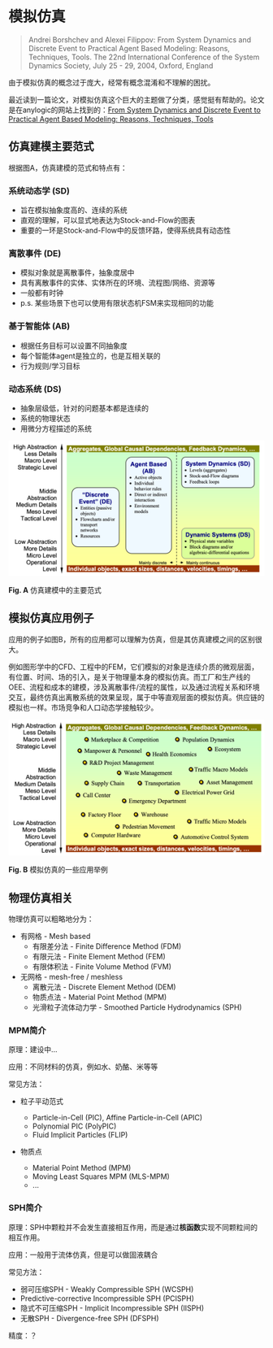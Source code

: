 # 模拟仿真

> Andrei Borshchev and Alexei Filippov: From System Dynamics and Discrete Event to Practical Agent Based Modeling: Reasons, Techniques, Tools. The 22nd International Conference of the System Dynamics Society, July 25 - 29, 2004, Oxford, England

由于模拟仿真的概念过于庞大，经常有概念混淆和不理解的困扰。

最近读到一篇论文，对模拟仿真这个巨大的主题做了分类，感觉挺有帮助的。论文是在anylogic的网站上找到的：[From System Dynamics and Discrete Event to Practical Agent Based Modeling: Reasons, Techniques, Tools](https://www.anylogic.cn/resources/articles/from-system-dynamics-and-discrete-event-to-practical-agent-based-modeling-reasons-techniques-tools/)



## 仿真建模主要范式

根据图A，仿真建模的范式和特点有：

### 系统动态学 (SD)

- 旨在模拟抽象度高的、连续的系统
- 直观的理解，可以显式地表达为Stock-and-Flow的图表
- 重要的一环是Stock-and-Flow中的反馈环路，使得系统具有动态性

### 离散事件 (DE)

- 模拟对象就是离散事件，抽象度居中
- 具有离散事件的实体、实体所在的环境、流程图/网络、资源等
- 一般都有时钟
- p.s. 某些场景下也可以使用有限状态机FSM来实现相同的功能

### 基于智能体 (AB)

- 根据任务目标可以设置不同抽象度
- 每个智能体agent是独立的，也是互相关联的
- 行为规则/学习目标

### 动态系统 (DS)

- 抽象层级低，针对的问题基本都是连续的
- 系统的物理状态
- 用微分方程描述的系统

![classification](./assets/classif.png)

**Fig. A** 仿真建模中的主要范式



## 模拟仿真应用例子

应用的例子如图B，所有的应用都可以理解为仿真，但是其仿真建模之间的区别很大。

例如图形学中的CFD、工程中的FEM，它们模拟的对象是连续介质的微观层面，有位置、时间、场的引入，是关于物理量本身的模拟仿真。而工厂和生产线的OEE、流程和成本的建模，涉及离散事件/流程的属性，以及通过流程关系和环境交互，最终仿真出离散系统的效果呈现，属于中等直观层面的模拟仿真。供应链的模拟也一样。市场竞争和人口动态学接触较少。

![sim](./assets/sim.png)

**Fig. B** 模拟仿真的一些应用举例



## 物理仿真相关

物理仿真可以粗略地分为：

- 有网格 - Mesh based
  - 有限差分法 - Finite Difference Method (FDM)
  - 有限元法 - Finite Element Method (FEM)
  - 有限体积法 - Finite Volume Method (FVM)
- 无网格 - mesh-free / meshless
  - 离散元法 - Discrete Element Method (DEM)
  - 物质点法 - Material Point Method (MPM)
  - 光滑粒子流体动力学 - Smoothed Particle Hydrodynamics (SPH)



### MPM简介

原理：建设中...

应用：不同材料的仿真，例如水、奶酪、米等等

常见方法：

- 粒子平动范式
  - Particle-in-Cell (PIC), Affine Particle-in-Cell (APIC)
  - Polynomial PIC (PolyPIC)
  - Fluid Implicit Particles (FLIP)

- 物质点
  - Material Point Method (MPM)
  - Moving Least Squares MPM (MLS-MPM)
  - ...


### SPH简介

原理：SPH中颗粒并不会发生直接相互作用，而是通过**核函数**实现不同颗粒间的相互作用。

应用：一般用于流体仿真，但是可以做固液耦合

常见方法：

- 弱可压缩SPH - Weakly Compressible SPH (WCSPH)
- Predictive-corrective Incompressible SPH (PCISPH)
- 隐式不可压缩SPH - Implicit Incompressible SPH (IISPH)
- 无散SPH - Divergence-free SPH (DFSPH)

精度：？